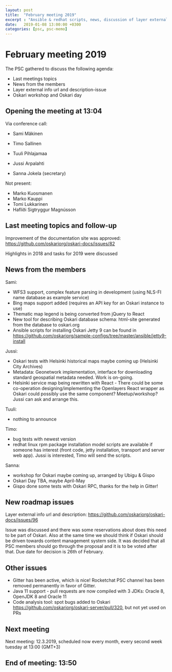 ```yaml
---
layout: post
title:  "February meeting 2019"
excerpt : "Ansible & redhat scripts, news, discussion of layer external info-tool"
date:   2019-01-08 13:00:00 +0300
categories: [psc, psc-memo]
---
```


# February meeting 2019

The PSC gathered to discuss the following agenda:

- Last meetings topics
- News from the members
- Layer external info url and description-issue
- Oskari workshop and Oskari day

## Opening the meeting at 13:04

Via conference call:

- Sami Mäkinen
- Timo Sallinen
- Tuuli Pihlajamaa
- Jussi Arpalahti

- Sanna Jokela (secretary)

Not present:
- Marko Kuosmanen
- Marko Kauppi
- Tomi Lukkarinen
- Hafliði Sigtryggur Magnússon

## Last meeting topics and follow-up

Improvement of the documentation site was approved: https://github.com/oskariorg/oskari-docs/issues/82  

Highlights in 2018 and tasks for 2019 were discussed

## News from the members

Sami: 
- WFS3 support, complex feature parsing in development (using NLS-FI name database as example service)
- Bing maps support added (requires an API key for an Oskari instance to use)
- Thematic map legend is being converted from jQuery to React
- New tool for describing Oskari database schema: html-site generated from the database to oskari.org
- Ansible scripts for installing Oskari Jetty 9 can be found in https://github.com/oskariorg/sample-configs/tree/master/ansible/jetty9-install

Jussi:
- Oskari tests with Helsinki historical maps maybe coming up (Helsinki City Archives)
- Metadata: Geonetwork implementation, interface for downloading standard geospatial metadata needed. Work is on-going.
- Helsinki service map being rewritten with React - There could be some co-operation designing/implementing the Openlayers React wrapper as Oskari could possibly use the same component? Meetup/workshop? Jussi can ask and arrange this.

Tuuli: 
- nothing to announce

Timo: 
- bug tests with newest version
- redhat linux rpm package installation model scripts are available if someone has interest (front code, jetty installation, transport and server web app). Jussi is interested, Timo will send the scripts.

Sanna: 
- workshop for Oskari maybe coming up, arranged by Ubigu & Gispo
- Oskari Day TBA, maybe April-May
- Gispo done some tests with Oskari RPC, thanks for the help in Gitter!


## New roadmap issues

Layer external info url and description: https://github.com/oskariorg/oskari-docs/issues/96 

Issue was discussed and there was some reservations about does this need to be part of Oskari. Also at the same time we should think if Oskari should be driven towards content management system side. It was decided that all PSC members should go through the proposal and it is to be voted after that. Due date for decision is 26th of February.
 

## Other issues

- Gitter has been active, which is nice! Rocketchat PSC channel has been removed permanently in favor of Gitter.
- Java 11 support - pull requests are now compiled with 3 JDKs: Oracle 8, OpenJDK 8 and Oracle 11
- Code analysis tool: spot bugs added to Oskari https://github.com/oskariorg/oskari-server/pull/320, but not yet used on PRs

## Next meeting

Next meeting: 12.3.2019, scheduled now every month, every second week tuesday at 13:00 (GMT+3)

## End of meeting: 13:50
